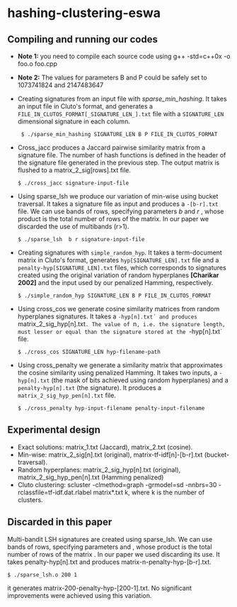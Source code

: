 # hashing-clustering-eswa

## Compiling and running our codes

* __Note 1:__ you need to compile each source code using g++ -std=c++0x -o foo.o foo.cpp
* __Note 2:__ The values for parameters B and P could be safely set to 1073741824 and 2147483647

* Creating signatures from an input file with _sparse_min_hashing_. It takes an input file in Cluto's format, and generates a `FILE_IN_CLUTOS_FORMAT[_SIGNATURE_LEN_].txt` file with a `SIGNATURE_LEN` dimensional signature in each column.
  ```
   $ ./sparse_min_hashing SIGNATURE_LEN B P FILE_IN_CLUTOS_FORMAT
  ```

* Cross_jacc produces a Jaccard pairwise similarity matrix from a signature file. The number of hash functions is defined in the header of the signature file generated in the previous step. The output matrix is flushed to a matrix_2_sig[rows].txt file.
  ```
  $ ./cross_jacc signature-input-file
  ```

* Using sparse_lsh we produce our variation of min-wise using bucket traversal. It takes a signature file as input and produces a `-[b-r].txt` file. We can use bands of rows, specifying parameters _b_  and _r_ , whose product is the total number of rows of the matrix. In our paper we discarded the use of multibands (r>1).
  ```
  $ ./sparse_lsh  b r signature-input-file
  ```

* Creating signatures with `simple_random_hyp`. It takes a term-document matrix in Cluto's format, generates `hyp[SIGNATURE_LEN].txt` file and a  `penalty-hyp[SIGNATURE_LEN].txt` files, which corresponds to signatures created using the original variation of random hyperplanes __[Charikar 2002]__ and the input used by our penalized Hamming, respectively.

  ```
  $ ./simple_random_hyp SIGNATURE_LEN B P FILE_IN_CLUTOS_FORMAT
  ```
  
* Using cross_cos we generate cosine similarity matrices from random hyperplanes signatures. It takes a `-hyp[n].txt´ and produces `matrix_2_sig_hyp[n].txt`. The value of `n`, i.e. the signature length, must lesser or equal than the signature stored at the `-hyp[n].txt` file.

  ```
  $ ./cross_cos SIGNATURE_LEN hyp-filename-path
  ```

* Using cross_penalty we generate a similarity matrix that approximates the cosine similarity using penalized Hamming. It takes two inputs, a `-hyp[n].txt` (the mask of bits achieved using random hyperplanes) and a `penalty-hyp[n].txt` (the signature). It produces a `matrix_2_sig_hyp_pen[n].txt` file.

  ```
  $ ./cross_penalty hyp-input-filename penalty-input-filename
  ```


## Experimental design

* Exact solutions: matrix_1.txt (Jaccard), matrix_2.txt (cosine).
* Min-wise: matrix_2_sig[n].txt (original), matrix-tf-idf[n]-[b-r].txt (bucket-traversal).
* Random hyperplanes: matrix_2_sig_hyp[n].txt (original), matrix_2_sig_hyp_pen[n].txt (Hamming penalized)
* Cluto clustering: scluster -clmethod=graph -grmodel=sd -nnbrs=30 -rclassfile=tf-idf.dat.rlabel matrix*.txt k, where k is the number of clusters.


## Discarded in this paper

Multi-bandit LSH signatures are created using sparse_lsh. We can use bands of rows, specifying parameters  and  , whose product is the total number of rows of the matrix  . In our paper we used  discarding its use. It takes penalty-hyp[n].txt and produces matrix-n-penalty-hyp-[b-r].txt.

```
$ ./sparse_lsh.o 200 1
```

it generates matrix-200-penalty-hyp-[200-1].txt. No significant improvements were achieved using this variation.
